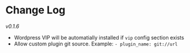 # Change Log

*v0.1.6*

- Wordpress VIP will be automatially installed if `vip` config section exists
- Allow custom plugin git source. Example: `- plugin_name: git://url`